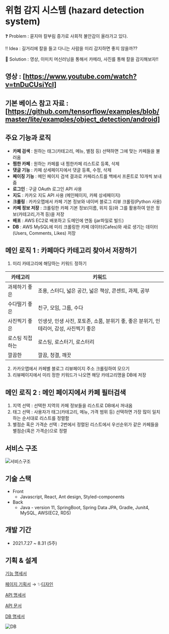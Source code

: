 # 위험 감지 시스템 (hazard detection system)

❓ Problem : 묻지마 칼부림 증가로 사회적 불안감이 올라가고 있다.

‼ Idea : 길거리에 칼을 들고 다니는 사람을 미리 감지하면 좋지 않을까??

💯 Solution : 영상, 이미치 머신러닝을 통해서 카메라, 사진를 통해 칼을 감지해보자!!


## 영상 : [https://www.youtube.com/watch?v=tnDuCUsiYcI]

## 기본 베이스 참고 자료 : [https://github.com/tensorflow/examples/blob/master/lite/examples/object_detection/android]




## 주요 기능과 로직

- **카페 검색** : 원하는 태그(카테고리, 메뉴, 별점 등) 선택하면 그에 맞는 카페들을 불러옴
- **찜한 카페** : 원하는 카페를 내 찜한카페 리스트로 등록, 삭제
- **댓글 기능** : 카페 상세페이지에서 댓글 등록, 수정, 삭제
- **페이징 기능** : 메인 페이지 검색 결과로 카페리스트를 백에서 프론트로 10개씩 보내줌
- **로그인** : 구글 OAuth 로그인 API 사용
- **지도** : 카카오 지도 API 사용 (메인페이지, 카페 상세페이지)
- **크롤링** : 카카오맵에서 카페 기본 정보와 네이버 블로그 리뷰 크롤링(Python 사용)
- **카페 정보 저장** : 크롤링한 카페 기본 정보(이름, 위치 등)와 그를 활용하여 얻은 정보(카테고리,가격 등)을 저장
- **배포** : AWS EC2로 배포하고 도메인에 연동 (jar파일로 빌드)
- **DB** : AWS MySQL에 미리 크롤링한 카페 데이터(Cafes)와 새로 생기는 데이터(Users, Comments, Likes) 저장

## 메인 로직 1 : 카페마다 카테고리 찾아서 저장하기
1. 미리 카테고리에 해당하는 키워드 정하기

| 카테고리 | 키워드|
|--|--|
|과제하기 좋은|조용, 스터디, 넓은 공간, 넓은 책상, 콘센트, 과제, 공부|
|수다떨기 좋은|친구, 모임, 그룹, 수다|
|사진찍기 좋은|인생샷, 인생 사진, 포토존, 소품, 분위기 좋, 좋은 분위기, 인테리어, 감성, 사진찍기 좋은|
|로스팅 직접 하는|로스팅, 로스터기, 로스터리|
|깔끔한|깔끔, 청결, 깨끗|

2. 카카오맵에서 카페별 블로그 리뷰페이지 주소 크롤링하여 모으기
3. 리뷰페이지에서 미리 정한 키워드가 나오면 해당 카테고리명을 DB에 저장

## 메인 로직 2 : 메인 페이지에서 카페 필터검색

1. 지역 선택 : 선택한 지역의 카페 정보들을 리스트로 DB에서 꺼내옴
2. 태그 선택 : 사용자가 태그(카테고리, 메뉴, 가격 범위 등) 선택하면 가장 많이 일치하는 순서대로 리스트를 정렬함 
3. 별점순 혹은 가격순 선택 : 2번에서 정렬된 리스트에서 우선순위가 같은 카페들을 별점순(혹은 가격순)으로 정렬

## 서비스 구조
![서비스구조](https://user-images.githubusercontent.com/77563814/134013439-f36295cc-39c0-41e7-86b6-19e6a02183c6.jpg)


## 기술 스택

- Front
    - Javascript, React, Ant design, Styled-components
- Back
    - Java - version 11, SpringBoot, Spring Data JPA, Gradle, Junit4, MySQL, AWS(EC2, RDS)


## 개발 기간

- 2021.7.27 ~ 8.31  (5주)
    

## 기획 & 설계

[기능 명세서](https://www.notion.so/4241cfb8aab64592af099f34b2ccb938)

[페이지 기획서](https://whimsical.com/8-MbpuashuB5aRgSKR6jM14A) → ✨[디자인](https://www.figma.com/file/1FrTtdMDvn53kDvS93GHBL/%EC%B9%B4%ED%8E%98?node-id=0%3A1)

[API 명세서](https://www.notion.so/API-0b0cbd9ff7eb46d4b4b21446bf20233d)

[API 문서](https://www.notion.so/API-f730b73b41b249a8a394cbbc4dc18213)

[DB 명세서](https://www.notion.so/DB-45d7f01cbc334d40968bd39d2dfe84ad)

![DB](https://user-images.githubusercontent.com/77563814/133954614-b1a28410-baac-4f6b-a1e0-3c35b5d5d93b.png)
